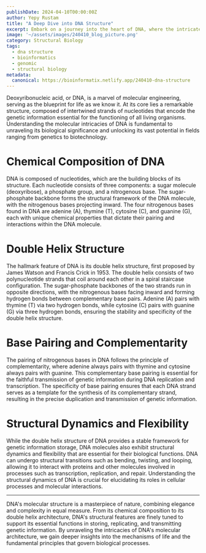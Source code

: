 ```yaml
---
publishDate: 2024-04-10T00:00:00Z
author: Yepy Rustam
title: "A Deep Dive into DNA Structure"
excerpt: Embark on a journey into the heart of DNA, where the intricate molecular structure holds the key to life's mysteries. From its iconic double helix configuration to the chemical composition of its building blocks, DNA's structural elegance is a testament to nature's brilliance. In this detailed exploration, we unravel the complexities of DNA's molecular architecture, shedding light on the bonds, bases, and backbone that define its essence.  
image: '~/assets/images/240410_blog_picture.png'
category: Structural Biology
tags:
  - dna structure
  - bioinformatics
  - genomic
  - structural biology
metadata:
  canonical: https://bioinformatix.netlify.app/240410-dna-structure
---
```


Deoxyribonucleic acid, or DNA, is a marvel of molecular engineering, serving as the blueprint for life as we know it. At its core lies a remarkable structure, composed of intertwined strands of nucleotides that encode the genetic information essential for the functioning of all living organisms. Understanding the molecular intricacies of DNA is fundamental to unraveling its biological significance and unlocking its vast potential in fields ranging from genetics to biotechnology.

# Chemical Composition of DNA

DNA is composed of nucleotides, which are the building blocks of its structure. Each nucleotide consists of three components: a sugar molecule (deoxyribose), a phosphate group, and a nitrogenous base. The sugar-phosphate backbone forms the structural framework of the DNA molecule, with the nitrogenous bases projecting inward. The four nitrogenous bases found in DNA are adenine (A), thymine (T), cytosine (C), and guanine (G), each with unique chemical properties that dictate their pairing and interactions within the DNA molecule.

# Double Helix Structure

The hallmark feature of DNA is its double helix structure, first proposed by James Watson and Francis Crick in 1953. The double helix consists of two polynucleotide strands that coil around each other in a spiral staircase configuration. The sugar-phosphate backbones of the two strands run in opposite directions, with the nitrogenous bases facing inward and forming hydrogen bonds between complementary base pairs. Adenine (A) pairs with thymine (T) via two hydrogen bonds, while cytosine (C) pairs with guanine (G) via three hydrogen bonds, ensuring the stability and specificity of the double helix structure.

# Base Pairing and Complementarity

The pairing of nitrogenous bases in DNA follows the principle of complementarity, where adenine always pairs with thymine and cytosine always pairs with guanine. This complementary base pairing is essential for the faithful transmission of genetic information during DNA replication and transcription. The specificity of base pairing ensures that each DNA strand serves as a template for the synthesis of its complementary strand, resulting in the precise duplication and transmission of genetic information.

# Structural Dynamics and Flexibility

While the double helix structure of DNA provides a stable framework for genetic information storage, DNA molecules also exhibit structural dynamics and flexibility that are essential for their biological functions. DNA can undergo structural transitions such as bending, twisting, and looping, allowing it to interact with proteins and other molecules involved in processes such as transcription, replication, and repair. Understanding the structural dynamics of DNA is crucial for elucidating its roles in cellular processes and molecular interactions.

***

DNA's molecular structure is a masterpiece of nature, combining elegance and complexity in equal measure. From its chemical composition to its double helix architecture, DNA's structural features are finely tuned to support its essential functions in storing, replicating, and transmitting genetic information. By unraveling the intricacies of DNA's molecular architecture, we gain deeper insights into the mechanisms of life and the fundamental principles that govern biological processes.
